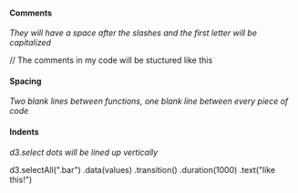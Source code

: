 #### Comments
_They will have a space after the slashes and the first letter will be capitalized_

// The comments in my code will be stuctured like this

#### Spacing
  _Two blank lines between functions, one blank line between every piece of code_

#### Indents
_d3.select dots will be lined up vertically_

d3.selectAll(".bar")
  .data(values)
  .transition()
  .duration(1000)
  .text("like this!")

  
